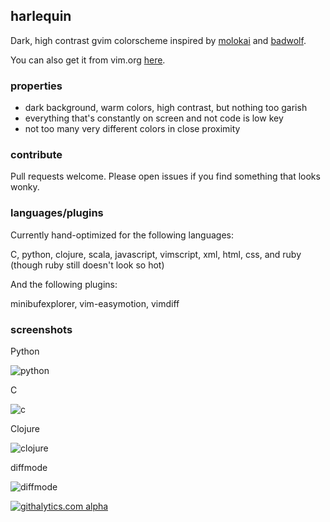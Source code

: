 ## harlequin ##

Dark, high contrast gvim colorscheme inspired by [molokai](https://github.com/tomasr/molokai) and [badwolf](https://github.com/sjl/badwolf).

You can also get it from vim.org [here](http://www.vim.org/scripts/script.php?script_id=4195).

### properties ###

- dark background, warm colors, high contrast, but nothing too garish
- everything that's constantly on screen and not code is low key
- not too many very different colors in close proximity

### contribute ###

Pull requests welcome. Please open issues if you find something that looks wonky.

### languages/plugins ###

Currently hand-optimized for the following languages:

C, python, clojure, scala, javascript, vimscript, xml, html, css, and ruby (though ruby still doesn't look so hot)

And the following plugins:

minibufexplorer, vim-easymotion, vimdiff

### screenshots ###

Python

![python](http://i.imgur.com/IX2F1.png)

C

![c](http://i.imgur.com/ODbCD.png)

Clojure

![clojure](http://i.imgur.com/LoUNY.png)

diffmode

![diffmode](http://i.imgur.com/7GlFM.png)

[![githalytics.com alpha](https://cruel-carlota.pagodabox.com/bedf45835c6498be0baae617161f6477 "githalytics.com")](http://githalytics.com/nielsmadan/harlequin)
